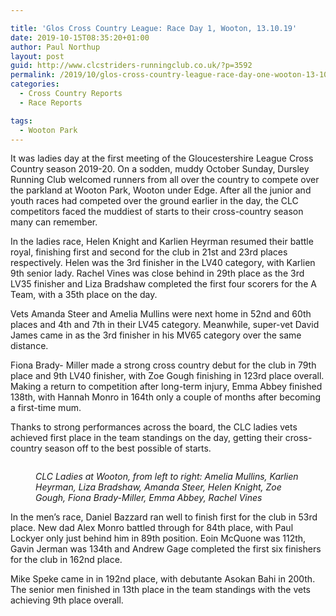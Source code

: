 ```yaml
---

title: 'Glos Cross Country League: Race Day 1, Wooton, 13.10.19'
date: 2019-10-15T08:35:20+01:00
author: Paul Northup
layout: post
guid: http://www.clcstriders-runningclub.co.uk/?p=3592
permalink: /2019/10/glos-cross-country-league-race-day-one-wooton-13-10-19/
categories:
  - Cross Country Reports
  - Race Reports

tags:
  - Wooton Park
---
```

It was ladies day at the first meeting of the Gloucestershire League Cross Country season 2019-20. On a sodden, muddy October Sunday, Dursley Running Club welcomed runners from all over the country to compete over the parkland at Wooton Park, Wooton under Edge. After all the junior and youth races had competed over the ground earlier in the day, the CLC competitors faced the muddiest of starts to their cross-country season many can remember.  


In the ladies race, Helen Knight and Karlien Heyrman resumed their battle royal, finishing first and second for the club in 21st and 23rd places respectively. Helen was the 3rd finisher in the LV40 category, with Karlien 9th senior lady. Rachel Vines was close behind in 29th place as the 3rd LV35 finisher and Liza Bradshaw completed the first four scorers for the A Team, with a 35th place on the day.

Vets Amanda Steer and Amelia Mullins were next home in 52nd and 60th places and 4th and 7th in their LV45 category. Meanwhile, super-vet David James came in as the 3rd finisher in his MV65 category over the same distance.

Fiona Brady- Miller made a strong cross country debut for the club in 79th place and 9th LV40 finisher, with Zoe Gough finishing in 123rd place overall. Making a return to competition after long-term injury, Emma Abbey finished 138th, with Hannah Monro in 164th only a couple of months after becoming a first-time mum.

Thanks to strong performances across the board, the CLC ladies vets achieved first place in the team standings on the day, getting their cross-country season off to the best possible of starts.<figure class="wp-block-image">

<img src="http://www.clcstriders-runningclub.co.uk/wplive/wp-content/uploads/2019/10/Ladies-13.10.19-Wooton-e1571124102233.jpg" alt="" class="wp-image-3596" /> <figcaption>_CLC Ladies at Wooton, from left to right: Amelia Mullins, Karlien Heyrman, Liza Bradshaw, Amanda Steer, Helen Knight, Zoe Gough, Fiona Brady-Miller, Emma Abbey, Rachel Vines_</figcaption></figure> 

In the men’s race, Daniel Bazzard ran well to finish first for the club in 53rd place. New dad Alex Monro battled through for 84th place, with Paul Lockyer only just behind him in 89th position. Eoin McQuone was 112th, Gavin Jerman was 134th and Andrew Gage completed the first six finishers for the club in 162nd place.

Mike Speke came in in 192nd place, with debutante Asokan Bahi in 200th. The senior men finished in 13th place in the team standings with the vets achieving 9th place overall.